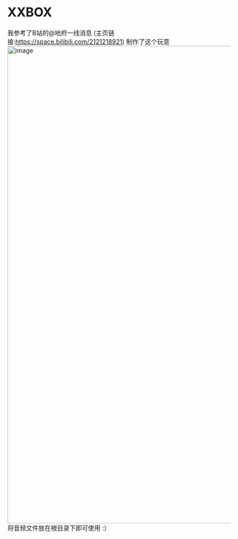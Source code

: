 # XXBOX
我参考了B站的@地府一线消息 (主页链接:https://space.bilibili.com/2121218921) 制作了这个玩意
<img width="1920" height="1080" alt="image" src="https://github.com/user-attachments/assets/b4db2c7a-edc2-45da-a515-97bc25e6cba7" />
将音频文件放在根目录下即可使用 :）
